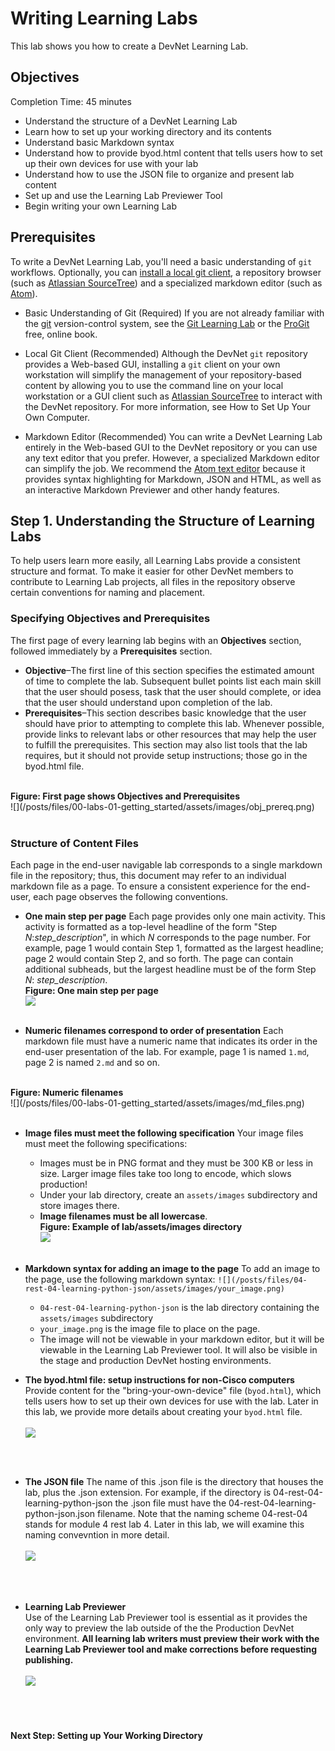 # Writing Learning Labs

This lab shows you how to create a DevNet Learning Lab.

## Objectives ##

Completion Time: 45 minutes

* Understand the structure of a DevNet Learning Lab
* Learn how to set up your working directory and its contents
* Understand basic Markdown syntax
* Understand how to provide byod.html content that tells users how to set up their own devices for use with your lab
* Understand how to use the JSON file to organize and present lab content
* Set up and use the Learning Lab Previewer Tool
* Begin writing your own Learning Lab


## Prerequisites

To write a DevNet Learning Lab, you'll need a basic understanding of `git` workflows. Optionally, you can [install a local git client](https://git-scm.com/book/en/v2/Getting-Started-Installing-Git), a repository browser (such as [Atlassian SourceTree](https://www.sourcetreeapp.com)) and a specialized markdown editor (such as [Atom](https://atom.io/)).

* Basic Understanding of Git (Required)
If you are not already familiar with the [git](https://git-scm.com/) version-control system, see the [Git Learning Lab](https://learninglabs.cisco.com/lab/git-intro/step/1) or the [ProGit](https://progit.org/) free, online book.

* Local Git Client (Recommended)
Although the DevNet `git` repository provides a Web-based GUI, installing a `git` client on your own workstation will simplify the management of your repository-based content by allowing you to use the command line on your local workstation or a GUI client such as [Atlassian SourceTree](https://www.sourcetreeapp.com) to interact with the DevNet repository. For more information, see How to Set Up Your Own Computer.

* Markdown Editor (Recommended)
You can write a DevNet Learning Lab entirely in the Web-based GUI to the DevNet repository or you can use any text editor that you prefer. However, a specialized Markdown editor can simplify the job. We recommend the [Atom text editor](https://atom.io/) because it provides syntax highlighting for Markdown, JSON and HTML, as well as an interactive Markdown Previewer and other handy features.
<!--
It's a good idea to associate your markdown files such as 1.md with your markdown editor to make file access easier.
-->



## Step 1. Understanding the Structure of Learning Labs
To help users learn more easily, all Learning Labs provide a consistent structure and format. To make it easier for other DevNet members to contribute to Learning Lab projects, all files in the repository observe certain conventions for naming and placement.

### Specifying Objectives and Prerequisites
The first page of every learning lab begins with an __Objectives__ section, followed immediately by a __Prerequisites__ section.
  *  **Objective**&ndash;The first line of this section specifies the estimated amount of time to complete the lab. Subsequent bullet points list each main skill that the user should posess, task that the user should complete, or idea that the user should understand upon completion of the lab.
  * **Prerequisites**&ndash;This section describes basic knowledge that the user should have prior to attempting to complete this lab. Whenever possible, provide links to relevant labs or other resources that may help the user to fulfill the prerequisites. This section may also list tools that the lab requires, but it should not provide setup instructions; those go in the byod.html file.
  <br/>
  <b>Figure: First page shows Objectives and Prerequisites</b>
  <br/>
  ![](/posts/files/00-labs-01-getting_started/assets/images/obj_prereq.png)
  <br/>
  <br/>

### Structure of Content Files

Each page in the end-user navigable lab corresponds to a single markdown file in the repository; thus, this document may refer to an individual markdown file as a page.  To ensure a consistent experience for the end-user, each page observes the following conventions.

* **One main step per page**
Each page provides only one main activity. This activity is formatted as a top-level headline of the form "Step *N*:*step_description*", in which *N* corresponds to the page number. For example, page 1 would contain Step 1, formatted as the largest headline; page 2 would contain Step 2, and so forth.  The page can contain additional subheads, but the largest headline must be of the form Step *N*: *step_description*.
  <br/>
  <b>Figure: One main step per page</b>
  <br/>
  ![](/posts/files/00-labs-01-getting_started/assets/images/step_one.png)
  <br/>
  <br/>

*  **Numeric filenames correspond to order of presentation**
Each markdown file must have a numeric name that indicates its order in the end-user presentation of the lab.  For example, page 1 is named `1.md`, page 2 is named `2.md` and so on.
  <br/>
  <b>Figure: Numeric filenames</b>
  <br/>
  ![](/posts/files/00-labs-01-getting_started/assets/images/md_files.png)
  <br/>
  <br/>  

* **Image files must meet the following specification**
Your image files must meet the following specifications:

    * Images must be in PNG format and they must be 300 KB or less in size.  Larger image files take too long to encode, which slows production!
    * Under your lab directory, create an `assets/images` subdirectory and store images there.
    * **Image filenames must be all lowercase**.
        <br/>
          <b>Figure: Example of lab/assets/images directory</b>
        <br/>
        ![](/posts/files/00-labs-01-getting_started/assets/images/images.png)
        <br/>
        <br/>  

* **Markdown syntax for adding an image to the page**
To add an image to the page, use the following markdown syntax: `![](/posts/files/04-rest-04-learning-python-json/assets/images/your_image.png)`

    * `04-rest-04-learning-python-json` is the lab directory containing the `assets/images` subdirectory
    * `your_image.png` is the image file to place on the page.
    * The image will not be viewable in your markdown editor, but it will be viewable in the Learning Lab Previewer tool. It will also be visible in the stage and production DevNet hosting environments.

* **The byod.html file: setup instructions for non-Cisco computers**
Provide content for the "bring-your-own-device" file (`byod.html`), which tells users how to set up their own devices for use with the lab.  Later in this lab, we provide more details about creating your `byod.html` file. <br/><br/>
![](/posts/files/00-labs-01-getting_started/assets/images/byod_file.png)
<br/>
<br/>

* **The JSON file**
The name of this .json file is the directory that houses the lab, plus the .json extension.  For example, if the directory is 04-rest-04-learning-python-json the .json file must have the 04-rest-04-learning-python-json.json filename.  Note that the naming scheme 04-rest-04 stands for module 4 rest lab 4. Later in this lab, we will examine this naming convevntion in more detail.
<br/><br/>
![](/posts/files/00-labs-01-getting_started/assets/images/json_file.png)
<br/>
<br/>

* **Learning Lab Previewer**  
Use of the Learning Lab Previewer tool is essential as it provides the only way to preview the lab outside of the the Production DevNet environment.  **All learning lab writers must preview their work with the Learning Lab Previewer tool and make corrections before requesting publishing.**
<br/><br/>
![](/posts/files/00-labs-01-getting_started/assets/images/llp_0.png)
<br/>
<br/>  


#### Next Step: Setting up Your Working Directory
